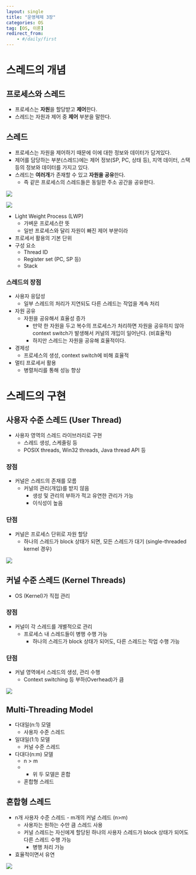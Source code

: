 ```yaml
---
layout: single
title: "운영체제 3장"
categories: OS
tag: [OS, 이론]
redirect_from:
    - #/daily/first
---
```


# 스레드의 개념
## 프로세스와 스레드
- 프로세스는 **자원**을 할당받고 **제어**한다.
- 스레드는 자원과 제어 중 **제어** 부분을 말한다.

## 스레드
- 프로세스는 자원을 제어하기 때문에 이에 대한 정보와 데이터가 담겨있다.
- 제어를 담당하는 부분(스레드)에는 제어 정보(SP, PC, 상태 등), 지역 데이터, 스택 등의 정보와 데이터를 가지고 있다.
- 스레드는 **여러개**가 존재할 수 있고 **자원을 공유**한다.
  - 즉 같은 프로세스의 스레드들은 동일한 주소 공간을 공유한다.

![]({{site.url}}/images/2024-03-16-OS4-images/thread1.png)  

![]({{site.url}}/images/2024-03-16-OS4-images/thread2.png)  

- Light Weight Process (LWP)
  - 가벼운 프로세스란 뜻
  - 일반 프로세스와 달리 자원이 빠진 제어 부분이라
- 프로세서 활용의 기본 단위
- 구성 요소
  - Thread ID
  - Register set (PC, SP 등)
  - Stack

### 스레드의 장점
- 사용자 응답성
  - 일부 스레드의 처리가 지연되도 다른 스레드는 작업을 계속 처리
- 자원 공유
  - 자원을 공유해서 효율성 증가
    - 만약 한 자원을 두고 복수의 프로세스가 처리하면 자원을 공유하지 않아 context switch가 발생해서 커널의 개입이 일어난다. (비효율적)
    - 하지만 스레드는 자원을 공유해 효율적이다.
- 경제성
  - 프로세스의 생성, context switch에 비해 효율적
- 멀티 프로세서 활용
  - 병렬처리를 통해 성능 향상

# 스레드의 구현
## 사용자 수준 스레드 (User Thread)
- 사용자 영역의 스레드 라이브러리로 구현
  - 스레드 생성, 스케줄링 등
  - POSIX threads, Win32 threads, Java thread API 등

### 장점
- 커널은 스레드의 존재를 모름
  - 커널의 관리(개입)를 받지 않음
    - 생성 및 관리의 부하가 적고 유연한 관리가 가능
    - 이식성이 높음

### 단점
- 커널은 프로세스 단위로 자원 할당
  - 하나의 스레드가 block 상태가 되면, 모든 스레드가 대기 (single-threaded kernel 경우)

![]({{site.url}}/images/2024-03-16-OS4-images/thread3.png)  

## 커널 수준 스레드 (Kernel Threads)
- OS (Kernel)가 직접 관리

### 장점
- 커널이 각 스레드를 개별적으로 관리
  - 프로세스 내 스레드들이 병행 수행 가능
    - 하나의 스레드가 block 상태가 되어도, 다른 스레드는 작업 수행 가능

### 단점
- 커널 영역에서 스레드의 생성, 관리 수행
  - Context switching 등 부하(Overhead)가 큼

![]({{site.url}}/images/2024-03-16-OS4-images/thread4.png)  

## Multi-Threading Model
- 다대일(n:1) 모델
  - 사용자 수준 스레드
- 일대일(1:1) 모델
  - 커널 수준 스레드
- 다대다(n:m) 모델
  - n > m
  - - 위 두 모델은 혼합
  - 혼합형 스레드

## 혼합형 스레드
- n개 사용자 수준 스레드 - m개의 커널 스레드 (n>m)
  - 사용자는 원하는 수만 큼 스레드 사용
  - 커널 스레드는 자신에게 할당된 하나의 사용자 스레드가 block 상태가 되어도 다른 스레드 수행 가능
    - 병행 처리 가능
- 효율적이면서 유연

![]({{site.url}}/images/2024-03-16-OS4-images/thread5.png)  